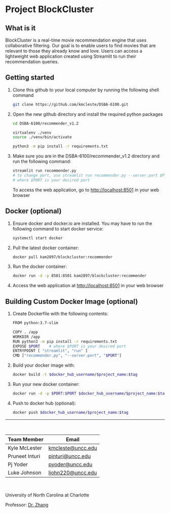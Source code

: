 # Project BlockCluster

## What is it

BlockCluster is a real-time movie recommendation engine that uses collaborative filtering. Our goal is to enable users to find movies that are relevant to those they already know and love. Users can access a lightweight web application created using Streamlit to run their recommendation queries.

## Getting started

1. Clone this github to your local computer by running the following shell command

    ```bash
    git clone https://github.com/kmcleste/DSBA-6100.git
    ```

2. Open the new github directory and install the required python packages

    ```bash
    cd DSBA-6100/recommender_v1.2

    virtualenv ./venv
    source ./venv/bin/activate

    python3 -m pip install -r requirements.txt
    ```


3. Make sure you are in the DSBA-6100/recommender_v1.2 directory and run the following command:

    ```bash
    streamlit run recommender.py
    # to change port, use streamlit run recommender.py --server.port $PORT
    # where $PORT is your desired port
    ```

    To access the web application, go to <http://localhost:8501> in your web browser

## Docker (optional)

1. Ensure docker and docker.io are installed. You may have to run the following command to start docker service:

    ```bash
    systemctl start docker
    ```


2. Pull the latest docker container:

    ```bash
    docker pull kam2897/blockcluster:recommender
    ```

3. Run the docker container:

    ```bash
    docker run -d -p 8501:8501 kam2897/blockcluster:recommender
    ```

4. Access the web application at <http://localhost:8501> in your web browser

## Building Custom Docker Image (optional)

1. Create Dockerfile with the following contents:

    ```bash
    FROM python:3.7-slim

    COPY . /app
    WORKDIR /app
    RUN python3 -m pip install -r requirements.txt
    EXPOSE $PORT    # where $PORT is your desired port 
    ENTRYPOINT [ "streamlit", "run" ]
    CMD ["recommender.py", "--server.port", "$PORT"]
    ```

2. Build your docker image with:

    ```bash
    docker build -t $docker_hub_username/$project_name:$tag
    ```

3. Run your new docker container:

    ```bash
    docker run -d -p $PORT:$PORT $docker_hub_username/$project_name:$tag
    ```

4. Push to docker hub (optional):

    ```bash
    docker push $docker_hub_username/$project_name:$tag
    ```


---  

<br>

| Team Member   |       Email         |
| -----------   | --------------------|
| Kyle McLester | <kmcleste@uncc.edu> |
| Pruneet Inturi| <pinturi@uncc.edu>  |
| Pj Yoder      | <pyoder@uncc.edu>   |
| Luke Johnson  | <ljohn220@uncc.edu> |

<br>

University of North Carolina at Charlotte


Professor: [Dr. Zhang](https://belkcollege.charlotte.edu/directory/dongsong-zhang)
